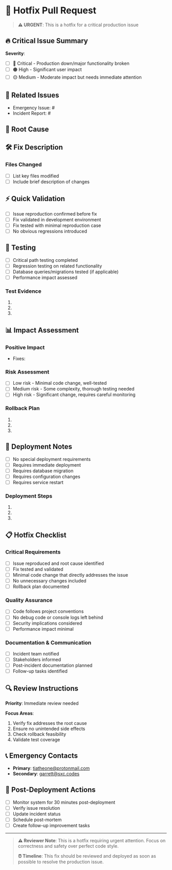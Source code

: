 # 🚨 Hotfix Pull Request

> **⚠️ URGENT**: This is a hotfix for a critical production issue

## 🔥 Critical Issue Summary
<!-- Briefly describe the critical issue this hotfix addresses -->

**Severity**: 
- [ ] 🔴 Critical - Production down/major functionality broken
- [ ] 🟠 High - Significant user impact
- [ ] 🟡 Medium - Moderate impact but needs immediate attention

## 🔗 Related Issues
<!-- Link to related issues, incident reports, or tickets -->
- Emergency Issue: #
- Incident Report: #

## 🎯 Root Cause
<!-- Describe the root cause of the issue -->

## 🛠️ Fix Description
<!-- Describe exactly what you changed to fix the issue -->

### Files Changed
- [ ] List key files modified
- [ ] Include brief description of changes

## ⚡ Quick Validation
<!-- Minimal validation steps to confirm the fix works -->
- [ ] Issue reproduction confirmed before fix
- [ ] Fix validated in development environment
- [ ] Fix tested with minimal reproduction case
- [ ] No obvious regressions introduced

## 🧪 Testing
- [ ] Critical path testing completed
- [ ] Regression testing on related functionality
- [ ] Database queries/migrations tested (if applicable)
- [ ] Performance impact assessed

### Test Evidence
<!-- Provide evidence that the fix works -->
1. 
2. 
3. 

## 📊 Impact Assessment
<!-- Assess the impact of this change -->

### Positive Impact
- Fixes: <!-- what gets fixed -->

### Risk Assessment
- [ ] Low risk - Minimal code change, well-tested
- [ ] Medium risk - Some complexity, thorough testing needed
- [ ] High risk - Significant change, requires careful monitoring

### Rollback Plan
<!-- Describe how to quickly rollback if needed -->
1. 
2. 
3. 

## 🚀 Deployment Notes
<!-- Special deployment considerations -->
- [ ] No special deployment requirements
- [ ] Requires immediate deployment
- [ ] Requires database migration
- [ ] Requires configuration changes
- [ ] Requires service restart

### Deployment Steps
1. 
2. 
3. 

## 📋 Hotfix Checklist
<!-- All items must be completed for hotfix approval -->

### Critical Requirements
- [ ] Issue reproduced and root cause identified
- [ ] Fix tested and validated
- [ ] Minimal code change that directly addresses the issue
- [ ] No unnecessary changes included
- [ ] Rollback plan documented

### Quality Assurance
- [ ] Code follows project conventions
- [ ] No debug code or console logs left behind
- [ ] Security implications considered
- [ ] Performance impact minimal

### Documentation & Communication
- [ ] Incident team notified
- [ ] Stakeholders informed
- [ ] Post-incident documentation planned
- [ ] Follow-up tasks identified

## 🔍 Review Instructions
<!-- Specific instructions for reviewers -->
**Priority**: Immediate review needed

**Focus Areas**:
1. Verify fix addresses the root cause
2. Ensure no unintended side effects
3. Check rollback feasibility
4. Validate test coverage

## 📞 Emergency Contacts
<!-- Key people to contact if issues arise -->
- **Primary**: tiatheone@protonmail.com
- **Secondary**: garrett@sxc.codes

## 📅 Post-Deployment Actions
<!-- What needs to happen after deployment -->
- [ ] Monitor system for 30 minutes post-deployment
- [ ] Verify issue resolution
- [ ] Update incident status
- [ ] Schedule post-mortem
- [ ] Create follow-up improvement tasks

---

> **⚠️ Reviewer Note**: This is a hotfix requiring urgent attention. Focus on correctness and safety over perfect code style.
> 
> **⏰ Timeline**: This fix should be reviewed and deployed as soon as possible to resolve the production issue.
